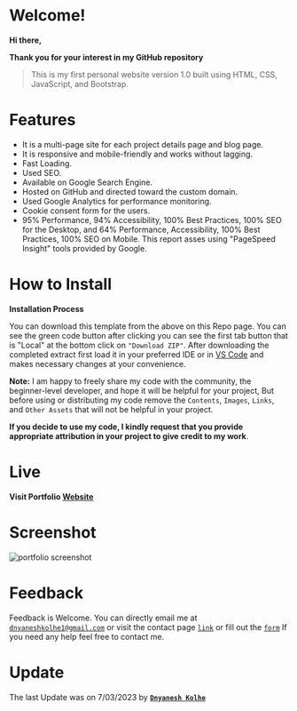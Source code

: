 # Welcome!

**Hi there,**

**Thank you for your interest in my GitHub repository**

> This is my first personal website version 1.0 built using HTML, CSS, JavaScript, and Bootstrap.

# Features

- It is a multi-page site for each project details page and blog page.
- It is responsive and mobile-friendly and works without lagging.
- Fast Loading.
- Used SEO.
- Available on Google Search Engine.
- Hosted on GitHub and directed toward the custom domain.
- Used Google Analytics for performance monitoring.
- Cookie consent form for the users.
- 95% Performance, 94% Accessibility, 100% Best Practices, 100% SEO for the Desktop, and 64% Performance, Accessibility, 100% Best 
  Practices, 100% SEO on Mobile. This report asses using "PageSpeed Insight" tools provided by Google.

# How to Install

**Installation Process**

You can download this template from the above on this Repo page. You can see the green code button after clicking you can see the first tab button that is "Local" at the bottom click on `"Download ZIP"`. After downloading the completed extract first load it in your preferred IDE or in [VS Code](https://code.visualstudio.com/) and makes necessary changes at your convenience.

**Note:**
I am happy to freely share my code with the community, the beginner-level developer, and hope it will be helpful for your project, But before using or distributing my code remove the `Contents`, `Images`, `Links`, and `Other Assets` that will not be helpful in your project.

**If you decide to use my code, I kindly request that you provide appropriate attribution in your project to give credit to my work**.

# Live

**Visit Portfolio [Website](http://bit.ly/3ZMNTZC)**

# Screenshot

![portfolio screenshot](https://user-images.githubusercontent.com/61074868/223399635-8696ba08-8d34-47f5-934b-a3c382177e97.png)

# Feedback
Feedback is Welcome. 
You can directly email me at [`dnyaneshkolhe1@gmail.com`](mailto:"dnyaneshkolhe1@gmail.com") or visit the contact page [`link`](http://bit.ly/41TtlQM) or fill out the [`form`](https://forms.gle/ieJN8fop5CeZDFVi7)
If you need any help feel free to contact me.

# Update

The last Update was on 7/03/2023  by  **[`Dnyanesh Kolhe`](http://bit.ly/3ZMNTZC)**
